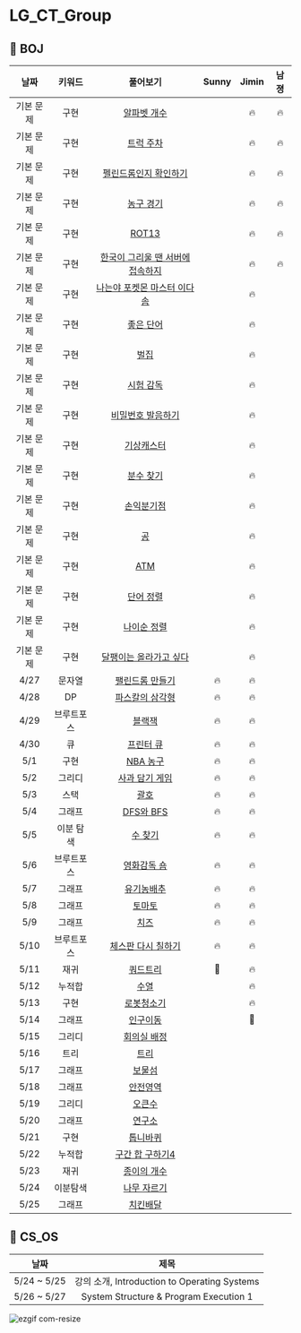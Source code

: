 # LG_CT_Group

## 🍎 BOJ
| 날짜 | 키워드 | 풀어보기 | Sunny | Jimin | 남졍 |
| :-: | :-: | :-: | :-: | :-: | :-: |
| 기본 문제 | 구현 | [알파벳 개수](https://www.acmicpc.net/problem/10808) | | 🔥 | 🔥 |
| 기본 문제 | 구현 | [트럭 주차](https://www.acmicpc.net/problem/2979) | | 🔥 | 🔥 |
| 기본 문제 | 구현 | [펠린드롬인지 확인하기](https://www.acmicpc.net/problem/10988) | | 🔥 | 🔥 |
| 기본 문제 | 구현 | [농구 경기](https://www.acmicpc.net/problem/1159) | | 🔥 | 🔥 |
| 기본 문제 | 구현 | [ROT13](https://www.acmicpc.net/problem/11655) | | 🔥 | 🔥 |
| 기본 문제 | 구현 | [한국이 그리울 땐 서버에 접속하지](https://www.acmicpc.net/problem/9996) | | 🔥 | 🔥 |
| 기본 문제 | 구현 | [나는야 포켓몬 마스터 이다솜](https://www.acmicpc.net/problem/1620) | | 🔥 | |
| 기본 문제 | 구현 | [좋은 단어](https://www.acmicpc.net/problem/3986) | | 🔥 | |
| 기본 문제 | 구현 | [벌집](https://www.acmicpc.net/problem/2292) | | 🔥 | |
| 기본 문제 | 구현 | [시험 감독](https://www.acmicpc.net/problem/13458) | | 🔥 | |
| 기본 문제 | 구현 | [비밀번호 발음하기](https://www.acmicpc.net/problem/4659) | | 🔥 | |
| 기본 문제 | 구현 | [기상캐스터](https://www.acmicpc.net/problem/10709) | | 🔥 | |
| 기본 문제 | 구현 | [분수 찾기](https://www.acmicpc.net/problem/1193) | | 🔥 | |
| 기본 문제 | 구현 | [손익분기점](https://www.acmicpc.net/problem/1712) | | 🔥 | |
| 기본 문제 | 구현 | [공](https://www.acmicpc.net/problem/1547) | | 🔥 | |
| 기본 문제 | 구현 | [ATM](https://www.acmicpc.net/problem/11399) | | 🔥 | |
| 기본 문제 | 구현 | [단어 정렬](https://www.acmicpc.net/problem/1181) | | 🔥 | |
| 기본 문제 | 구현 | [나이순 정렬](https://www.acmicpc.net/problem/10814) | | 🔥 | |
| 기본 문제 | 구현 | [달팽이는 올라가고 싶다](https://www.acmicpc.net/problem/2869) | | 🔥 | |
| 4/27 | 문자열 | [팰린드롬 만들기](https://www.acmicpc.net/problem/1213) | 🔥 | 🔥 | |
| 4/28 | DP | [파스칼의 삼각형](https://www.acmicpc.net/problem/16395) | 🔥 | 🔥 | |
| 4/29 | 브루트포스 | [블랙잭](https://www.acmicpc.net/problem/2798) | 🔥 | 🔥 | |
| 4/30 | 큐 | [프린터 큐](https://www.acmicpc.net/problem/1966) | 🔥 | 🔥 | |
| 5/1 | 구현 | [NBA 농구](https://www.acmicpc.net/problem/2852) | 🔥 | 🔥 | |
| 5/2 | 그리디 | [사과 담기 게임](https://www.acmicpc.net/problem/2828) | 🔥 | 🔥 | |
| 5/3 | 스택 | [괄호](https://www.acmicpc.net/problem/9012) | 🔥 | 🔥 | |
| 5/4 | 그래프 | [DFS와 BFS](https://www.acmicpc.net/problem/1260) | 🔥 | 🔥 | |
| 5/5 | 이분 탐색 | [수 찾기](https://www.acmicpc.net/problem/1920) | 🔥 | 🔥 | |
| 5/6 | 브루트포스 | [영화감독 숌](https://www.acmicpc.net/problem/1436) | 🔥 | 🔥 | |
| 5/7 | 그래프 | [유기농배추](https://www.acmicpc.net/problem/1012) | 🔥 | 🔥 | |
| 5/8 | 그래프 | [토마토](https://www.acmicpc.net/problem/7576) | 🔥 | 🔥 | |
| 5/9 | 그래프 | [치즈](https://www.acmicpc.net/problem/2636) | 🔥 | 🔥 | |
| 5/10 | 브루트포스 | [체스판 다시 칠하기](https://www.acmicpc.net/problem/1018) | 🔥 | 🔥 | |
| 5/11 | 재귀 | [쿼드트리](https://www.acmicpc.net/problem/1992) | 📖| 🔥 | |
| 5/12 | 누적합 | [수열](https://www.acmicpc.net/problem/2559) | | 🔥 | |
| 5/13 | 구현 | [로봇청소기](https://www.acmicpc.net/problem/14503) | | 🔥 | |
| 5/14 | 그래프 | [인구이동](https://www.acmicpc.net/problem/16234) | | 📖 | |
| 5/15 | 그리디 | [회의실 배정](https://www.acmicpc.net/problem/1931) | | | |
| 5/16 | 트리 | [트리](https://www.acmicpc.net/problem/1068) | | | |
| 5/17 | 그래프 | [보물섬](https://www.acmicpc.net/problem/2589) | | | |
| 5/18 | 그래프 | [안전영역](https://www.acmicpc.net/problem/2468) | | | |
| 5/19 | 그리디 | [오큰수](https://www.acmicpc.net/problem/17298) | | | |
| 5/20 | 그래프 | [연구소](https://www.acmicpc.net/problem/14502) | | | |
| 5/21 | 구현 | [톱니바퀴](https://www.acmicpc.net/problem/14891) | | | |
| 5/22 | 누적합 | [구간 합 구하기4](https://www.acmicpc.net/problem/11659) | | | |
| 5/23 | 재귀 | [종이의 개수](https://www.acmicpc.net/problem/1780) | | | |
| 5/24 | 이분탐색 | [나무 자르기](https://www.acmicpc.net/problem/2805) | | | |
| 5/25 | 그래프 | [치킨배달](https://www.acmicpc.net/problem/15686) | | | |

## 🍎 CS_OS
| 날짜 | 제목 |
| :-: | :-: |
| 5/24 ~ 5/25 | 강의 소개, Introduction to Operating Systems |
| 5/26 ~ 5/27 | System Structure & Program Execution 1 |

![ezgif com-resize](https://user-images.githubusercontent.com/40224884/235282241-be54a4a9-341d-417d-bf7f-d830a82f162d.gif)


